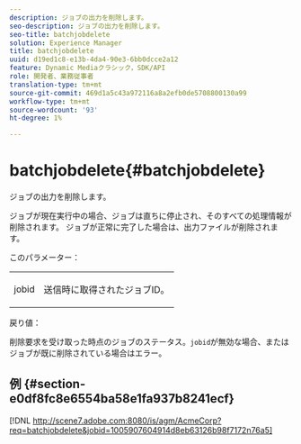 ```yaml
---
description: ジョブの出力を削除します。
seo-description: ジョブの出力を削除します。
seo-title: batchjobdelete
solution: Experience Manager
title: batchjobdelete
uuid: d19ed1c8-e13b-4da4-90e3-6bb0dcce2a12
feature: Dynamic Mediaクラシック，SDK/API
role: 開発者、業務従事者
translation-type: tm+mt
source-git-commit: 469d1a5c43a972116a8a2efb0de5708800130a99
workflow-type: tm+mt
source-wordcount: '93'
ht-degree: 1%

---
```



# batchjobdelete{#batchjobdelete}

ジョブの出力を削除します。

ジョブが現在実行中の場合、ジョブは直ちに停止され、そのすべての処理情報が削除されます。 ジョブが正常に完了した場合は、出力ファイルが削除されます。

このパラメーター：

<table id="simpletable_AACB976615FF4888A0816328DC48DCA3"> 
 <tr class="strow"> 
  <td class="stentry"> <p><span class="codeph"> jobid</span> </p> </td> 
  <td class="stentry"> <p>送信時に取得されたジョブID。 </p></td> 
 </tr> 
</table>

戻り値：

削除要求を受け取った時点のジョブのステータス。`jobid`が無効な場合、またはジョブが既に削除されている場合はエラー。

## 例 {#section-e0df8fc8e6554ba58e1fa937b8241ecf}

[!DNL http://scene7.adobe.com:8080/is/agm/AcmeCorp?req=batchjobdelete&jobid=1005907604914d8eb63126b98f7172n76a5]
